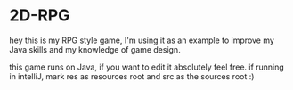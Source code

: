 # 2D-RPG
hey this is my RPG style game, I'm using it as an example to improve my Java skills and my knowledge of game design. 

this game runs on Java, if you want to edit it absolutely feel free.
if running in intelliJ, mark res as resources root and src as the sources root :)

